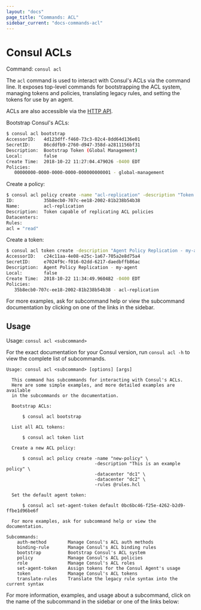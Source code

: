 ```yaml
---
layout: "docs"
page_title: "Commands: ACL"
sidebar_current: "docs-commands-acl"
---
```


# Consul ACLs

Command: `consul acl`

The `acl` command is used to interact with Consul's ACLs via the command
line. It exposes top-level commands for bootstrapping the ACL system,
managing tokens and policies, translating legacy rules, and setting the
tokens for use by an agent.

ACLs are also accessible via the [HTTP API](/api/acl/acl.html).


Bootstrap Consul's ACLs:

```sh
$ consul acl bootstrap
AccessorID:   4d123dff-f460-73c3-02c4-8dd64d136e01
SecretID:     86cddfb9-2760-d947-358d-a2811156bf31
Description:  Bootstrap Token (Global Management)
Local:        false
Create Time:  2018-10-22 11:27:04.479026 -0400 EDT
Policies:
   00000000-0000-0000-0000-000000000001 - global-management
```

Create a policy:

```sh
$ consul acl policy create -name "acl-replication" -description "Token capable of replicating ACL policies" -rules 'acl = "read"'
ID:           35b8ecb0-707c-ee18-2002-81b238b54b38
Name:         acl-replication
Description:  Token capable of replicating ACL policies
Datacenters:
Rules:
acl = "read"
```

Create a token:

```sh
$ consul acl token create -description "Agent Policy Replication - my-agent" -policy-name "acl-replication"
AccessorID:   c24c11aa-4e08-e25c-1a67-705a2e8d75a4
SecretID:     e7024f9c-f016-02dd-6217-daedbffb86ac
Description:  Agent Policy Replication - my-agent
Local:        false
Create Time:  2018-10-22 11:34:49.960482 -0400 EDT
Policies:
   35b8ecb0-707c-ee18-2002-81b238b54b38 - acl-replication
```

For more examples, ask for subcommand help or view the subcommand documentation
by clicking on one of the links in the sidebar.

## Usage

Usage: `consul acl <subcommand>`

For the exact documentation for your Consul version, run `consul acl -h` to
view the complete list of subcommands.

```text
Usage: consul acl <subcommand> [options] [args]

  This command has subcommands for interacting with Consul's ACLs.
  Here are some simple examples, and more detailed examples are available
  in the subcommands or the documentation.

  Bootstrap ACLs:

      $ consul acl bootstrap

  List all ACL tokens:

      $ consul acl token list

  Create a new ACL policy:

      $ consul acl policy create -name "new-policy" \
                                 -description "This is an example policy" \
                                 -datacenter "dc1" \
                                 -datacenter "dc2" \
                                 -rules @rules.hcl

  Set the default agent token:

      $ consul acl set-agent-token default 0bc6bc46-f25e-4262-b2d9-ffbe1d96be6f

  For more examples, ask for subcommand help or view the documentation.

Subcommands:
    auth-method        Manage Consul's ACL auth methods
    binding-rule       Manage Consul's ACL binding rules
    bootstrap          Bootstrap Consul's ACL system
    policy             Manage Consul's ACL policies
    role               Manage Consul's ACL roles
    set-agent-token    Assign tokens for the Consul Agent's usage
    token              Manage Consul's ACL tokens
    translate-rules    Translate the legacy rule syntax into the current syntax

```

For more information, examples, and usage about a subcommand, click on the name
of the subcommand in the sidebar or one of the links below:
